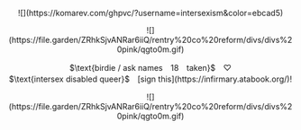 <p align="center"> ![](https://komarev.com/ghpvc/?username=intersexism&color=ebcad5) </p>

<p align="center"> ![](https://file.garden/ZRhkSjvANRar6iiQ/rentry%20co%20reform/divs/divs%20pink/qgto0m.gif) </p>

<p align="center"> $\text{birdie / ask names　18　taken}$　♡ <br> $\text{intersex disabled queer}$　[sign this](https://infirmary.atabook.org/)! </p>

<p align="center"> ![](https://file.garden/ZRhkSjvANRar6iiQ/rentry%20co%20reform/divs/divs%20pink/qgto0m.gif) </p>
